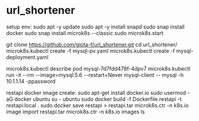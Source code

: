 # url_shortener
setup env:
sudo apt -y update
sudo apt -y install snapd
sudo snap install docker
sudo snap install microk8s --classic
sudo microk8s.start


git clone https://github.com/giota-f/url_shortener.git
cd url_shortener/
microk8s.kubectl create -f mysql-pv.yaml
microk8s.kubectl create -f mysql-deployment.yaml

microk8s.kubectl describe pod mysql-7d7fdd478f-4dpv7
microk8s.kubectl run -it --rm --image=mysql:5.6 --restart=Never mysql-client -- mysql -h 10.1.1.14 -ppassword

restapi docker image create:
sudo apt-get install docker.io
sudo usermod -aG docker ubuntu
su - ubuntu
sudo docker build -f Dockerfile.restapi -t restapi:local .
sudo docker save restapi > restapi.tar
microk8s.ctr -n k8s.io image import restapi.tar
microk8s.ctr -n k8s.io images ls
